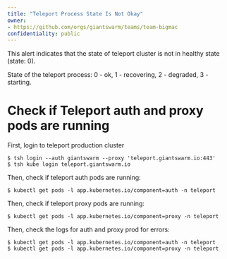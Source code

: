```yaml
---
title: "Teleport Process State Is Not Okay"
owner:
- https://github.com/orgs/giantswarm/teams/team-bigmac
confidentiality: public
---
```


This alert indicates that the state of teleport cluster is not in healthy state (state: 0).

State of the teleport process: 0 - ok, 1 - recovering, 2 - degraded, 3 - starting.

# Check if Teleport auth and proxy pods are running

First, login to teleport production cluster

```
$ tsh login --auth giantswarm --proxy 'teleport.giantswarm.io:443'
$ tsh kube login teleport.giantswarm.io
```

Then, check if teleport auth pods are running:

```
$ kubectl get pods -l app.kubernetes.io/component=auth -n teleport
```

Then, check if teleport proxy pods are running:

```
$ kubectl get pods -l app.kubernetes.io/component=proxy -n teleport
```


Then, check the logs for auth and proxy prod for errors:

```
$ kubectl get pods -l app.kubernetes.io/component=auth -n teleport
$ kubectl get pods -l app.kubernetes.io/component=proxy -n teleport
```
